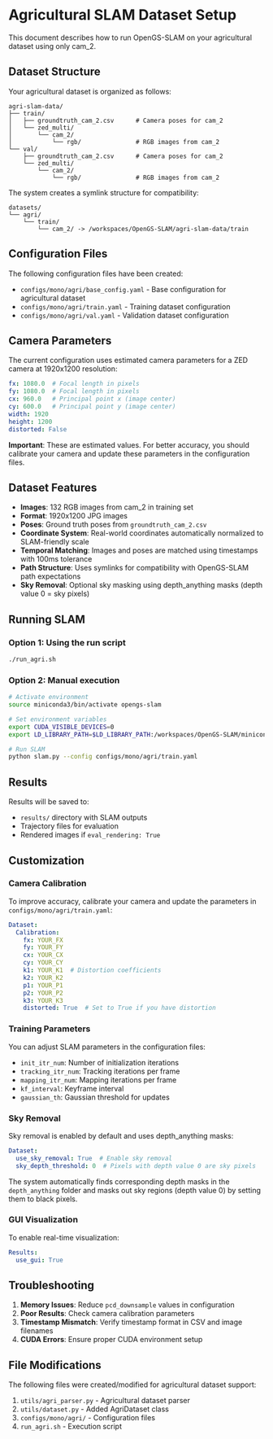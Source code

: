 # Agricultural SLAM Dataset Setup

This document describes how to run OpenGS-SLAM on your agricultural dataset using only cam_2.

## Dataset Structure

Your agricultural dataset is organized as follows:
```
agri-slam-data/
├── train/
│   ├── groundtruth_cam_2.csv      # Camera poses for cam_2
│   └── zed_multi/
│       └── cam_2/
│           └── rgb/               # RGB images from cam_2
└── val/
    ├── groundtruth_cam_2.csv      # Camera poses for cam_2
    └── zed_multi/
        └── cam_2/
            └── rgb/               # RGB images from cam_2
```

The system creates a symlink structure for compatibility:
```
datasets/
└── agri/
    └── train/
        └── cam_2/ -> /workspaces/OpenGS-SLAM/agri-slam-data/train
```

## Configuration Files

The following configuration files have been created:

- `configs/mono/agri/base_config.yaml` - Base configuration for agricultural dataset
- `configs/mono/agri/train.yaml` - Training dataset configuration
- `configs/mono/agri/val.yaml` - Validation dataset configuration

## Camera Parameters

The current configuration uses estimated camera parameters for a ZED camera at 1920x1200 resolution:

```yaml
fx: 1080.0  # Focal length in pixels
fy: 1080.0  # Focal length in pixels  
cx: 960.0   # Principal point x (image center)
cy: 600.0   # Principal point y (image center)
width: 1920
height: 1200
distorted: False
```

**Important**: These are estimated values. For better accuracy, you should calibrate your camera and update these parameters in the configuration files.

## Dataset Features

- **Images**: 132 RGB images from cam_2 in training set
- **Format**: 1920x1200 JPG images
- **Poses**: Ground truth poses from `groundtruth_cam_2.csv`
- **Coordinate System**: Real-world coordinates automatically normalized to SLAM-friendly scale
- **Temporal Matching**: Images and poses are matched using timestamps with 100ms tolerance
- **Path Structure**: Uses symlinks for compatibility with OpenGS-SLAM path expectations
- **Sky Removal**: Optional sky masking using depth_anything masks (depth value 0 = sky pixels)

## Running SLAM

### Option 1: Using the run script
```bash
./run_agri.sh
```

### Option 2: Manual execution
```bash
# Activate environment
source miniconda3/bin/activate opengs-slam

# Set environment variables
export CUDA_VISIBLE_DEVICES=0
export LD_LIBRARY_PATH=$LD_LIBRARY_PATH:/workspaces/OpenGS-SLAM/miniconda3/envs/opengs-slam/lib/python3.11/site-packages/torch/lib/

# Run SLAM
python slam.py --config configs/mono/agri/train.yaml
```

## Results

Results will be saved to:
- `results/` directory with SLAM outputs
- Trajectory files for evaluation
- Rendered images if `eval_rendering: True`

## Customization

### Camera Calibration
To improve accuracy, calibrate your camera and update the parameters in `configs/mono/agri/train.yaml`:

```yaml
Dataset:
  Calibration:
    fx: YOUR_FX
    fy: YOUR_FY
    cx: YOUR_CX
    cy: YOUR_CY
    k1: YOUR_K1  # Distortion coefficients
    k2: YOUR_K2
    p1: YOUR_P1
    p2: YOUR_P2
    k3: YOUR_K3
    distorted: True  # Set to True if you have distortion
```

### Training Parameters
You can adjust SLAM parameters in the configuration files:

- `init_itr_num`: Number of initialization iterations
- `tracking_itr_num`: Tracking iterations per frame
- `mapping_itr_num`: Mapping iterations per frame
- `kf_interval`: Keyframe interval
- `gaussian_th`: Gaussian threshold for updates

### Sky Removal
Sky removal is enabled by default and uses depth_anything masks:

```yaml
Dataset:
  use_sky_removal: True  # Enable sky removal
  sky_depth_threshold: 0  # Pixels with depth value 0 are sky pixels
```

The system automatically finds corresponding depth masks in the `depth_anything` folder and masks out sky regions (depth value 0) by setting them to black pixels.

### GUI Visualization
To enable real-time visualization:
```yaml
Results:
  use_gui: True
```

## Troubleshooting

1. **Memory Issues**: Reduce `pcd_downsample` values in configuration
2. **Poor Results**: Check camera calibration parameters
3. **Timestamp Mismatch**: Verify timestamp format in CSV and image filenames
4. **CUDA Errors**: Ensure proper CUDA environment setup

## File Modifications

The following files were created/modified for agricultural dataset support:

1. `utils/agri_parser.py` - Agricultural dataset parser
2. `utils/dataset.py` - Added AgriDataset class
3. `configs/mono/agri/` - Configuration files
4. `run_agri.sh` - Execution script
